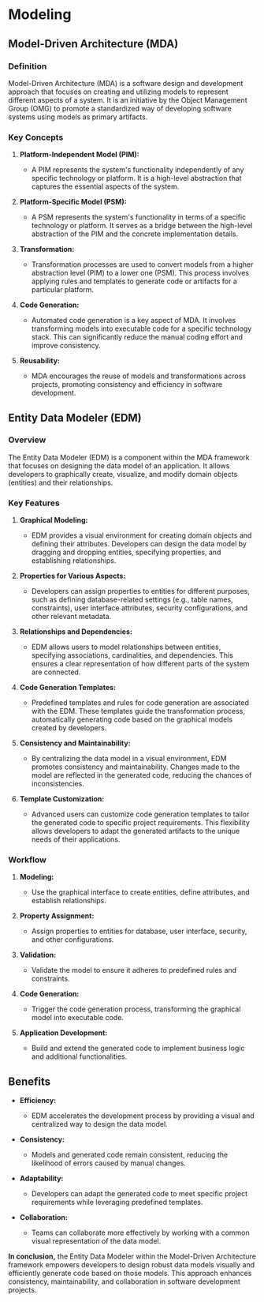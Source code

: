 # Modeling

## Model-Driven Architecture (MDA)

### Definition
Model-Driven Architecture (MDA) is a software design and development approach that focuses on creating and utilizing models to represent different aspects of a system. It is an initiative by the Object Management Group (OMG) to promote a standardized way of developing software systems using models as primary artifacts.

### Key Concepts

1. **Platform-Independent Model (PIM):**
   - A PIM represents the system's functionality independently of any specific technology or platform. It is a high-level abstraction that captures the essential aspects of the system.

2. **Platform-Specific Model (PSM):**
   - A PSM represents the system's functionality in terms of a specific technology or platform. It serves as a bridge between the high-level abstraction of the PIM and the concrete implementation details.

3. **Transformation:**
   - Transformation processes are used to convert models from a higher abstraction level (PIM) to a lower one (PSM). This process involves applying rules and templates to generate code or artifacts for a particular platform.

4. **Code Generation:**
   - Automated code generation is a key aspect of MDA. It involves transforming models into executable code for a specific technology stack. This can significantly reduce the manual coding effort and improve consistency.

5. **Reusability:**
   - MDA encourages the reuse of models and transformations across projects, promoting consistency and efficiency in software development.

## Entity Data Modeler (EDM)

### Overview
The Entity Data Modeler (EDM) is a component within the MDA framework that focuses on designing the data model of an application. It allows developers to graphically create, visualize, and modify domain objects (entities) and their relationships.

### Key Features

1. **Graphical Modeling:**
   - EDM provides a visual environment for creating domain objects and defining their attributes. Developers can design the data model by dragging and dropping entities, specifying properties, and establishing relationships.

2. **Properties for Various Aspects:**
   - Developers can assign properties to entities for different purposes, such as defining database-related settings (e.g., table names, constraints), user interface attributes, security configurations, and other relevant metadata.

3. **Relationships and Dependencies:**
   - EDM allows users to model relationships between entities, specifying associations, cardinalities, and dependencies. This ensures a clear representation of how different parts of the system are connected.

4. **Code Generation Templates:**
   - Predefined templates and rules for code generation are associated with the EDM. These templates guide the transformation process, automatically generating code based on the graphical models created by developers.

5. **Consistency and Maintainability:**
   - By centralizing the data model in a visual environment, EDM promotes consistency and maintainability. Changes made to the model are reflected in the generated code, reducing the chances of inconsistencies.

6. **Template Customization:**
   - Advanced users can customize code generation templates to tailor the generated code to specific project requirements. This flexibility allows developers to adapt the generated artifacts to the unique needs of their applications.

### Workflow

1. **Modeling:**
   - Use the graphical interface to create entities, define attributes, and establish relationships.

2. **Property Assignment:**
   - Assign properties to entities for database, user interface, security, and other configurations.

3. **Validation:**
   - Validate the model to ensure it adheres to predefined rules and constraints.

4. **Code Generation:**
   - Trigger the code generation process, transforming the graphical model into executable code.

5. **Application Development:**
   - Build and extend the generated code to implement business logic and additional functionalities.

## Benefits

- **Efficiency:**
  - EDM accelerates the development process by providing a visual and centralized way to design the data model.

- **Consistency:**
  - Models and generated code remain consistent, reducing the likelihood of errors caused by manual changes.

- **Adaptability:**
  - Developers can adapt the generated code to meet specific project requirements while leveraging predefined templates.

- **Collaboration:**
  - Teams can collaborate more effectively by working with a common visual representation of the data model.

**In conclusion,** the Entity Data Modeler within the Model-Driven Architecture framework empowers developers to design robust data models visually and efficiently generate code based on those models. This approach enhances consistency, maintainability, and collaboration in software development projects.
